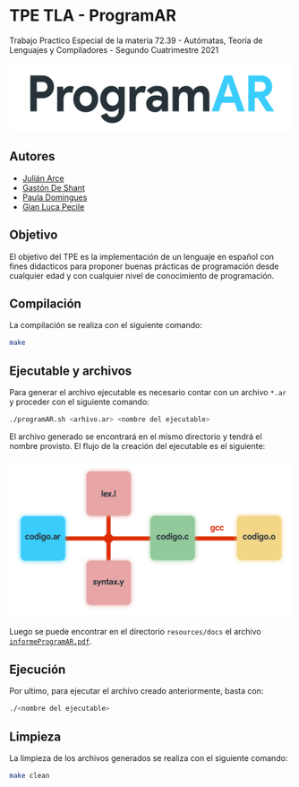 # TPE TLA - Program**AR**
Trabajo Practico Especial de la materia 72.39 - Autómatas, Teoría de Lenguajes y Compiladores - Segundo Cuatrimestre 2021

![Logo_pill](resources/images/ProgramAR%20Logo%20Pill.png)

## Autores

- [Julián Arce](https://github.com/juarce)
- [Gastón De Shant](https://github.com/GastonDeS)
- [Paula Domingues](https://github.com/pdomins)
- [Gian Luca Pecile](https://github.com/glpecile)

## Objetivo

El objetivo del TPE es la implementación de un lenguaje en español con fines didacticos
para proponer buenas prácticas de programación desde cualquier edad y con cualquier nivel de
conocimiento de programación.

## Compilación

La compilación se realiza con el siguiente comando:

```bash
make
```

## Ejecutable y archivos

Para generar el archivo ejecutable es necesario contar con un archivo `*.ar` y proceder con el siguiente comando:

```bash
./programAR.sh <arhivo.ar> <nombre del ejecutable>
```

El archivo generado se encontrará en el mismo directorio y tendrá el
nombre provisto. El flujo de la creación del ejecutable es el siguiente:

![flow_diagram](resources/images/ProgramAR%20Flow%20Diagram.png)

Luego se puede encontrar en el directorio `resources/docs`
el archivo [`informeProgramAR.pdf`](/resources/docs/informeProgramAR.pdf).

## Ejecución

Por ultimo, para ejecutar el archivo creado anteriormente, basta con:

```bash
./<nombre del ejecutable>
```

## Limpieza

La limpieza de los archivos generados se realiza con el siguiente comando:

```bash
make clean
```